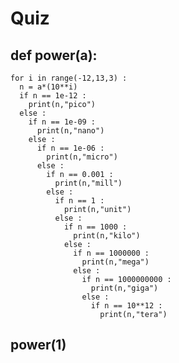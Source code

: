 # Quiz
## def power(a):
    for i in range(-12,13,3) :
      n = a*(10**i)
      if n == 1e-12 :
        print(n,"pico")
      else :
        if n == 1e-09 :
          print(n,"nano")
        else :
          if n == 1e-06 :
            print(n,"micro")
          else :
            if n == 0.001 :
              print(n,"mill")
            else :
              if n == 1 :
                print(n,"unit")
              else :
                if n == 1000 :
                  print(n,"kilo")
                else :
                  if n == 1000000 :
                    print(n,"mega")
                  else :
                    if n == 1000000000 :
                      print(n,"giga")
                    else :
                      if n == 10**12 :
                        print(n,"tera")
        

## power(1)
